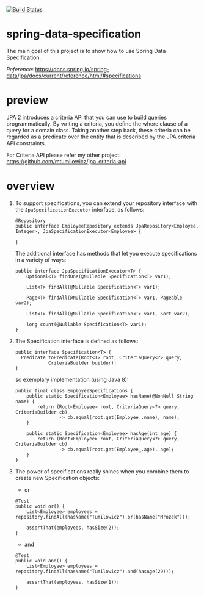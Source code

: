 [![Build Status](https://travis-ci.com/mtumilowicz/spring-data-specification.svg?token=PwyvjePQ7aiAX51hSYLE&branch=master)](https://travis-ci.com/mtumilowicz/spring-data-specification)

# spring-data-specification
The main goal of this project is to show how to use Spring Data 
Specification.

_Reference_: https://docs.spring.io/spring-data/jpa/docs/current/reference/html/#specifications

# preview
JPA 2 introduces a criteria API that you can use to build queries 
programmatically. By writing a criteria, you define the where 
clause of a query for a domain class. Taking another step back, 
these criteria can be regarded as a predicate over the entity that 
is described by the JPA criteria API constraints.

For Criteria API please refer my other project: https://github.com/mtumilowicz/jpa-criteria-api

# overview
1. To support specifications, you can extend your repository interface 
with the `JpaSpecificationExecutor` interface, as follows:
    ```
    @Repository
    public interface EmployeeRepository extends JpaRepository<Employee, Integer>, JpaSpecificationExecutor<Employee> {
    
    }
    ```
    
    The additional interface has methods that let you execute specifications 
    in a variety of ways:
    ```
    public interface JpaSpecificationExecutor<T> {
        Optional<T> findOne(@Nullable Specification<T> var1);
    
        List<T> findAll(@Nullable Specification<T> var1);
    
        Page<T> findAll(@Nullable Specification<T> var1, Pageable var2);
    
        List<T> findAll(@Nullable Specification<T> var1, Sort var2);
    
        long count(@Nullable Specification<T> var1);
    }
    ```
1. The Specification interface is defined as follows:
    ```
    public interface Specification<T> {
      Predicate toPredicate(Root<T> root, CriteriaQuery<?> query,
                CriteriaBuilder builder);
    }
    ```
    so exemplary implementation (using Java 8):
    ```
    public final class EmployeeSpecifications {
        public static Specification<Employee> hasName(@NonNull String name) {
            return (Root<Employee> root, CriteriaQuery<?> query, CriteriaBuilder cb)
                    -> cb.equal(root.get(Employee_.name), name);
        }
    
        public static Specification<Employee> hasAge(int age) {
            return (Root<Employee> root, CriteriaQuery<?> query, CriteriaBuilder cb)
                    -> cb.equal(root.get(Employee_.age), age);
        }
    }
    ```
1. The power of specifications really shines when you combine them to 
create new Specification objects:
    * or
    ```
    @Test
    public void or() {
        List<Employee> employees = repository.findAll(hasName("Tumilowicz").or(hasName("Mrozek")));

        assertThat(employees, hasSize(2));
    }    
    ```
    * and
    ```
    @Test
    public void and() {
        List<Employee> employees = repository.findAll(hasName("Tumilowicz").and(hasAge(29)));

        assertThat(employees, hasSize(1));
    }    
    ```
